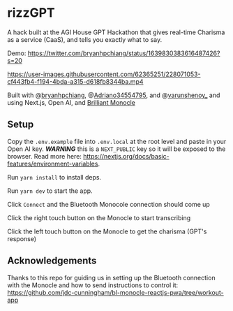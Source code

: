 # rizzGPT

A hack built at the AGI House GPT Hackathon that gives real-time Charisma as a service (CaaS), and tells you exactly what to say.

Demo: https://twitter.com/bryanhpchiang/status/1639830383616487426?s=20

https://user-images.githubusercontent.com/62365251/228071053-cf443fb4-f194-4bda-a315-d618fb8344ba.mp4


Built with @[bryanhpchiang](https://twitter.com/bryanhpchiang), @[Adriano34554795](https://twitter.com/Adriano34554795), and @[varunshenoy_](https://twitter.com/varunshenoy_) and using Next.js, Open AI, and [Brilliant Monocle](https://www.brilliantmonocle.com/)

## Setup
Copy the `.env.example` file into `.env.local` at the root level and paste in your Open AI key. ***WARNING*** this is a `NEXT_PUBLIC` key so it will be exposed to the browser. Read more here: https://nextjs.org/docs/basic-features/environment-variables. 

Run `yarn install` to install deps.

Run `yarn dev` to start the app.

Click `Connect` and the Bluetooth Monocole connection should come up

Click the right touch button on the Monocle to start transcribing

Click the left touch button on the Monocle to get the charisma (GPT's response)

## Acknowledgements

Thanks to this repo for guiding us in setting up the Bluetooth connection with the Monocle and how to send instructions to control it: https://github.com/jdc-cunningham/bl-monocle-reactjs-pwa/tree/workout-app
